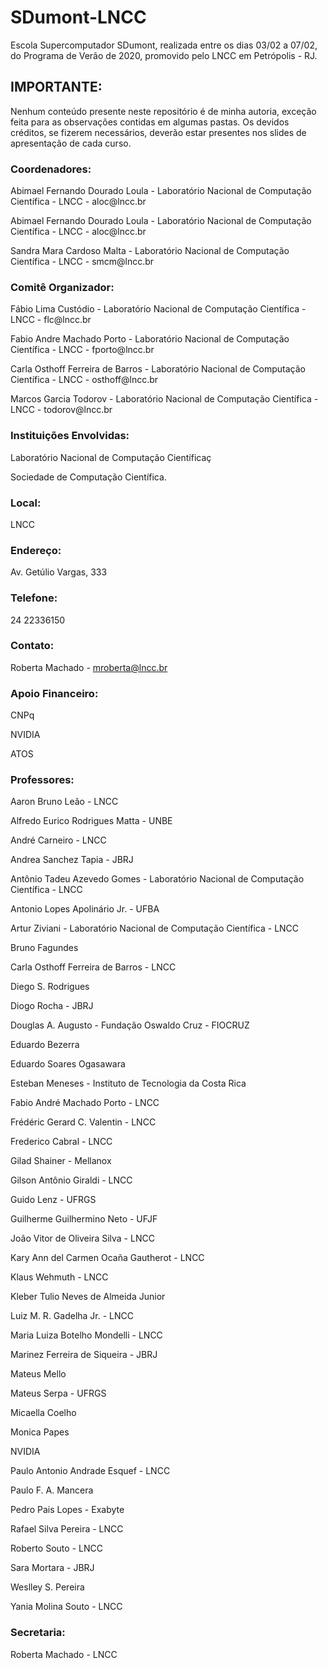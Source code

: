 # SDumont-LNCC
Escola Supercomputador SDumont, realizada entre os dias 03/02 a 07/02, do Programa de Verão de 2020, promovido pelo LNCC em Petrópolis - RJ. 

## IMPORTANTE:
Nenhum conteúdo presente neste repositório é de minha autoria, exceção feita para as observações contidas em algumas pastas. Os devidos créditos, se fizerem necessários, deverão estar presentes nos slides de apresentação de cada curso. 


### Coordenadores:
<p>Abimael Fernando Dourado Loula - Laboratório Nacional de Computação Científica - LNCC - aloc@lncc.br</p>
<p>Abimael Fernando Dourado Loula - Laboratório Nacional de Computação Científica - LNCC - aloc@lncc.br</p>
<p>Sandra Mara Cardoso Malta - Laboratório Nacional de Computação Científica - LNCC - smcm@lncc.br</p>


### Comitê Organizador:
<p>Fábio Lima Custódio - Laboratório Nacional de Computação Científica - LNCC - flc@lncc.br</p>
<p>Fabio Andre Machado Porto - Laboratório Nacional de Computação Científica - LNCC - fporto@lncc.br</p>
<p>Carla Osthoff Ferreira de Barros - Laboratório Nacional de Computação Científica - LNCC - osthoff@lncc.br</p>
<p>Marcos Garcia Todorov - Laboratório Nacional de Computação Científica - LNCC - todorov@lncc.br</p>


### Instituições Envolvidas:
<p>Laboratório Nacional de Computação Científicaç</p>
<p>Sociedade de Computação Científica.</p>

### Local:
LNCC

### Endereço:
Av. Getúlio Vargas, 333

### Telefone:
24 22336150

### Contato:
Roberta Machado - mroberta@lncc.br

### Apoio Financeiro:
<p>CNPq
<p>NVIDIA
<p>ATOS

### Professores:
<p>Aaron Bruno Leão - LNCC</p>
<p>Alfredo Eurico Rodrigues Matta - UNBE</p>
<p>André Carneiro - LNCC</p>
<p>Andrea Sanchez Tapia - JBRJ</p>
<p>Antônio Tadeu Azevedo Gomes - Laboratório Nacional de Computação Científica - LNCC</p>
<p>Antonio Lopes Apolinário Jr. - UFBA</p>
<p>Artur Ziviani - Laboratório Nacional de Computação Científica - LNCC</p>
<p>Bruno Fagundes</p>
<p>Carla Osthoff Ferreira de Barros - LNCC</p>
<p>Diego S. Rodrigues</p>
<p>Diogo Rocha - JBRJ</p>
<p>Douglas A. Augusto - Fundação Oswaldo Cruz - FIOCRUZ</p>
<p>Eduardo Bezerra</p>
<p>Eduardo Soares Ogasawara</p>
<p>Esteban Meneses - Instituto de Tecnologia da Costa Rica</p>
<p>Fabio André Machado Porto - LNCC</p>
<p>Frédéric Gerard C. Valentin - LNCC</p>
<p>Frederico Cabral - LNCC</p>
<p>Gilad Shainer - Mellanox</p>
<p>Gilson Antônio Giraldi - LNCC</p>
<p>Guido Lenz - UFRGS</p>
<p>Guilherme Guilhermino Neto - UFJF</p>
<p>João Vitor de Oliveira Silva - LNCC</p>
<p>Kary Ann del Carmen Ocaña Gautherot - LNCC</p>
<p>Klaus Wehmuth - LNCC</p>
<p>Kleber Tulio Neves de Almeida Junior</p>
<p>Luiz M. R. Gadelha Jr. - LNCC</p>
<p>Maria Luiza Botelho Mondelli - LNCC</p>
<p>Marinez Ferreira de Siqueira - JBRJ</p>
<p>Mateus Mello</p>
<p>Mateus Serpa - UFRGS</p>
<p>Micaella Coelho</p>
<p>Monica Papes</p>
<p>NVIDIA</p>
<p>Paulo Antonio Andrade Esquef - LNCC
<p>Paulo F. A. Mancera</p>
<p>Pedro Pais Lopes - Exabyte</p>
<p>Rafael Silva Pereira - LNCC</p>
<p>Roberto Souto - LNCC</p>
<p>Sara Mortara - JBRJ</p>
<p>Weslley S. Pereira</p>
<p>Yania Molina Souto - LNCC</p>

### Secretaria:
Roberta Machado - LNCC</p>
